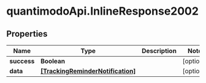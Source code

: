 # quantimodoApi.InlineResponse2002

## Properties
Name | Type | Description | Notes
------------ | ------------- | ------------- | -------------
**success** | **Boolean** |  | [optional] 
**data** | [**[TrackingReminderNotification]**](TrackingReminderNotification.md) |  | [optional] 


